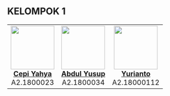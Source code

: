 <h2>KELOMPOK 1</h2>
<table>
  <tr>
    <td align="center"><img src="https://avatars0.githubusercontent.com/u/61819544?s=400&u=155908e6dc3ea2d92515003d3348acc8024f0e33&v=4" width="100px;">
    <br /><a href="#"><b>Cepi Yahya</b></a><br />A2.1800023</td>
    <td align="center"><img src="https://avatars1.githubusercontent.com/u/61266651?s=460&u=f6b90071f18938c2220f29e8715ac9391a27d432&v=4" width="100px;">
    <br /><a href="#"><b>Abdul Yusup</b></a><br />A2.1800034</td>
    <td align="center"><img src="https://avatars0.githubusercontent.com/u/61266782?s=460&u=52e626c07ffc3ef16d7a30cd5e5d70929efecef9&v=4" width="100px;">
    <br /><a href="#"><b>Yurianto</b></a><br />A2.18000112</td>
    </tr>
<table>